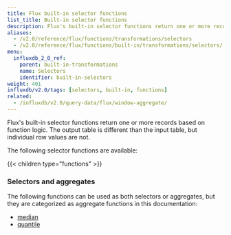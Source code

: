 ```yaml
---
title: Flux built-in selector functions
list_title: Built-in selector functions
description: Flux's built-in selector functions return one or more records based on function logic.
aliases:
  - /v2.0/reference/flux/functions/transformations/selectors
  - /v2.0/reference/flux/functions/built-in/transformations/selectors/
menu:
  influxdb_2_0_ref:
    parent: built-in-transformations
    name: Selectors
    identifier: built-in-selectors
weight: 401
influxdb/v2.0/tags: [selectors, built-in, functions]
related:
  - /influxdb/v2.0/query-data/flux/window-aggregate/
---
```


Flux's built-in selector functions return one or more records based on function logic.
The output table is different than the input table, but individual row values are not.

The following selector functions are available:

{{< children type="functions" >}}


### Selectors and aggregates
The following functions can be used as both selectors or aggregates, but they are
categorized as aggregate functions in this documentation:

- [median](/v2.0/reference/flux/stdlib/built-in/transformations/aggregates/median)
- [quantile](/v2.0/reference/flux/stdlib/built-in/transformations/aggregates/quantile)
